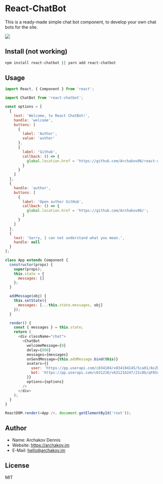 # React-ChatBot

This is a ready-made simple chat bot component, to develop your own chat bots for the site.

<img src="https://habrastorage.org/webt/uy/9a/od/uy9aod3yyp2rqj2xw1vnceyndbi.gif" />

## Install (not working)

```bash
npm install react-chatbot || yarn add react-chatbot
```

## Usage

```js
import React, { Component } from 'react';

import ChatBot from 'react-chatbot';

const options = [
  {
    text: 'Welcome, to React ChatBot!',
    handle: 'welcome',
    buttons: [
      {
        label: 'Author',
        value: 'author'
      },
      {
        label: 'Github',
        callback: () => {
          global.location.href = 'https://github.com/Archakov06/react-chatbot';
        }
      }
    ]
  },
  {
    handle: 'author',
    buttons: [
      {
        label: 'Open author GitHub',
        callback: () => {
          global.location.href = 'https://github.com/Archakov06/';
        }
      }
    ]
  },
  {
    text: 'Sorry, I can not understand what you mean.',
    handle: null
  }
];

class App extends Component {
  constructor(props) {
    super(props);
    this.state = {
      messages: []
    };
  }

  addMessage(obj) {
    this.setState({
      messages: [...this.state.messages, obj]
    });
  }

  render() {
    const { messages } = this.state;
    return (
      <div className="chat">
        <ChatBot
          welcomeMessage={0}
          delay={800}
          messages={messages}
          onSendMessage={this.addMessage.bind(this)}
          avatars={{
            user: 'https://pp.userapi.com/c834104/v834104145/5ca01/AsZGGgLNr-4.jpg',
            bot: 'https://pp.userapi.com/c631216/v631216247/21c8b/qF8SubyAdsU.jpg'
          }}
          options={options}
        />
      </div>
    );
  }
}

ReactDOM.render(<App />, document.getElementById('root'));
```

## Author

* Name: Archakov Dennis
* Website: https://archakov.im
* E-Mail: hello@archakov.im

## License

MIT
